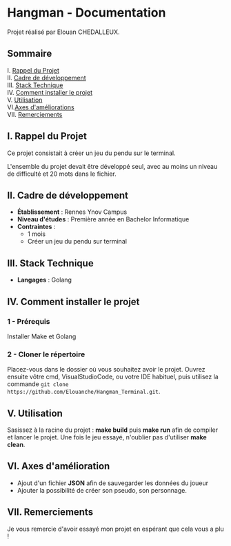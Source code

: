 # Hangman - Documentation

Projet réalisé par Elouan CHEDALLEUX.

## Sommaire
I. [Rappel du Projet](#i-rappel-du-projet)  
II. [Cadre de développement](#ii-cadre-de-développement)  
III. [Stack Technique](#iii-stack-technique)  
IV. [Comment installer le projet](#iv-comment-installer-le-projet)  
V. [Utilisation](#v-utilisation)  
VI.[Axes d'améliorations](#vi-axes-damélioration)  
VII. [Remerciements](#viii-remerciements)  


## I. Rappel du Projet

Ce projet consistait à créer un jeu du pendu sur le terminal.  

L'ensemble du projet devait être développé seul, avec au moins un niveau de difficulté et 20 mots dans le fichier.

## II. Cadre de développement

- **Établissement** : Rennes Ynov Campus
- **Niveau d'études** : Première année en Bachelor Informatique
- **Contraintes** :
    * 1 mois
    * Créer un jeu du pendu sur terminal

## III. Stack Technique

- **Langages** : Golang

## IV. Comment installer le projet

### 1 - Prérequis

Installer Make et Golang

### 2 - Cloner le répertoire

Placez-vous dans le dossier où vous souhaitez avoir le projet.
Ouvrez ensuite vôtre cmd, VisualStudioCode, ou votre IDE habituel, puis utilisez la commande ``git clone https://github.com/Elouanche/Hangman_Terminal.git``.

## V. Utilisation

Sasissez à la racine du projet : **make build** puis **make run** afin de compiler et lancer le projet. 
Une fois le jeu essayé, n'oublier pas d'utiliser **make clean**.

## VI. Axes d'amélioration
   - Ajout d'un fichier **JSON** afin de sauvegarder les données du joueur
   - Ajouter la possibilité de créer son pseudo, son personnage.

## VII. Remerciements

Je vous remercie d'avoir essayé mon projet en espérant que cela vous a plu !
